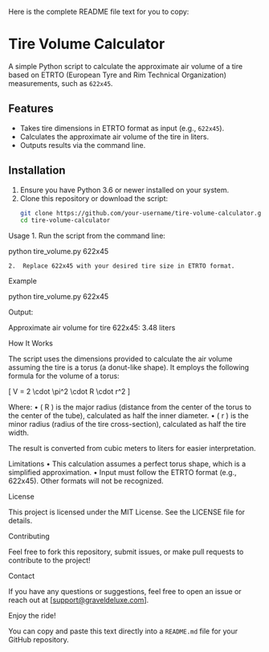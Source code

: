 Here is the complete README file text for you to copy:

# Tire Volume Calculator

A simple Python script to calculate the approximate air volume of a tire based on ETRTO (European Tyre and Rim Technical Organization) measurements, such as `622x45`.

## Features
- Takes tire dimensions in ETRTO format as input (e.g., `622x45`).
- Calculates the approximate air volume of the tire in liters.
- Outputs results via the command line.

## Installation

1. Ensure you have Python 3.6 or newer installed on your system.
2. Clone this repository or download the script:
   ```bash
   git clone https://github.com/your-username/tire-volume-calculator.git
   cd tire-volume-calculator

Usage
	1.	Run the script from the command line:

python tire_volume.py 622x45


	2.	Replace 622x45 with your desired tire size in ETRTO format.

Example

python tire_volume.py 622x45

Output:

Approximate air volume for tire 622x45: 3.48 liters

How It Works

The script uses the dimensions provided to calculate the air volume assuming the tire is a torus (a donut-like shape). It employs the following formula for the volume of a torus:

[ V = 2 \cdot \pi^2 \cdot R \cdot r^2 ]

Where:
	•	( R ) is the major radius (distance from the center of the torus to the center of the tube), calculated as half the inner diameter.
	•	( r ) is the minor radius (radius of the tire cross-section), calculated as half the tire width.

The result is converted from cubic meters to liters for easier interpretation.

Limitations
	•	This calculation assumes a perfect torus shape, which is a simplified approximation.
	•	Input must follow the ETRTO format (e.g., 622x45). Other formats will not be recognized.

License

This project is licensed under the MIT License. See the LICENSE file for details.

Contributing

Feel free to fork this repository, submit issues, or make pull requests to contribute to the project!

Contact

If you have any questions or suggestions, feel free to open an issue or reach out at [support@graveldeluxe.com].

Enjoy the ride!

You can copy and paste this text directly into a `README.md` file for your GitHub repository.
